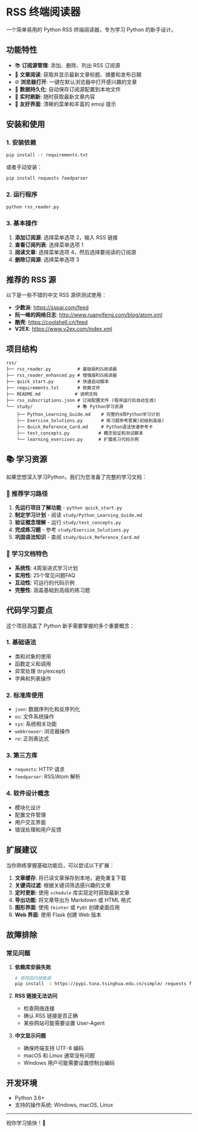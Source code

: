 # RSS 终端阅读器

一个简单易用的 Python RSS 终端阅读器，专为学习 Python 的新手设计。

## 功能特性

- 📚 **订阅源管理**: 添加、删除、列出 RSS 订阅源
- 📰 **文章阅读**: 获取并显示最新文章标题、摘要和发布日期
- 🌐 **浏览器打开**: 一键在默认浏览器中打开感兴趣的文章
- 💾 **数据持久化**: 自动保存订阅源配置到本地文件
- 🔄 **实时刷新**: 随时获取最新文章内容
- 🎨 **友好界面**: 清晰的菜单和丰富的 emoji 提示

## 安装和使用

### 1. 安装依赖

```bash
pip install -r requirements.txt
```

或者手动安装：

```bash
pip install requests feedparser
```

### 2. 运行程序

```bash
python rss_reader.py
```

### 3. 基本操作

1. **添加订阅源**: 选择菜单选项 2，输入 RSS 链接
2. **查看订阅列表**: 选择菜单选项 1
3. **阅读文章**: 选择菜单选项 4，然后选择要阅读的订阅源
4. **删除订阅源**: 选择菜单选项 3

## 推荐的 RSS 源

以下是一些不错的中文 RSS 源供测试使用：

- **少数派**: https://sspai.com/feed
- **阮一峰的网络日志**: http://www.ruanyifeng.com/blog/atom.xml  
- **酷壳**: https://coolshell.cn/feed
- **V2EX**: https://www.v2ex.com/index.xml

## 项目结构

```
rss/
├── rss_reader.py          # 基础版RSS阅读器
├── rss_reader_enhanced.py # 增强版RSS阅读器
├── quick_start.py         # 快速启动脚本
├── requirements.txt       # 依赖文件
├── README.md             # 说明文档
├── rss_subscriptions.json # 订阅配置文件 (程序运行后自动生成)
└── study/                 # 📚 Python学习资源
    ├── Python_Learning_Guide.md    # 完整的4周Python学习计划
    ├── Exercise_Solutions.py       # 练习题参考答案(初级到高级)
    ├── Quick_Reference_Card.md     # Python语法快速参考卡
    ├── test_concepts.py           # 概念验证和测试脚本
    └── learning_exercises.py      # 扩展练习代码示例
```

## 📚 学习资源

如果您想深入学习Python，我们为您准备了完整的学习文档：

### 🎯 推荐学习路径
1. **先运行项目了解功能** - `python quick_start.py`
2. **制定学习计划** - 阅读 `study/Python_Learning_Guide.md`
3. **验证概念理解** - 运行 `study/test_concepts.py`
4. **完成练习题** - 参考 `study/Exercise_Solutions.py`
5. **巩固语法知识** - 查阅 `study/Quick_Reference_Card.md`

### 📖 学习文档特色
- **系统性**: 4周渐进式学习计划
- **实用性**: 25个常见问题FAQ
- **互动性**: 可运行的代码示例
- **完整性**: 涵盖基础到高级的练习题

## 代码学习要点

这个项目涵盖了 Python 新手需要掌握的多个重要概念：

### 1. 基础语法
- 类和对象的使用
- 函数定义和调用
- 异常处理 (try/except)
- 字典和列表操作

### 2. 标准库使用
- `json`: 数据序列化和反序列化
- `os`: 文件系统操作
- `sys`: 系统相关功能
- `webbrowser`: 浏览器操作
- `re`: 正则表达式

### 3. 第三方库
- `requests`: HTTP 请求
- `feedparser`: RSS/Atom 解析

### 4. 软件设计概念
- 模块化设计
- 配置文件管理
- 用户交互界面
- 错误处理和用户反馈

## 扩展建议

当你熟练掌握基础功能后，可以尝试以下扩展：

1. **文章缓存**: 将已读文章保存到本地，避免重复下载
2. **关键词过滤**: 根据关键词筛选感兴趣的文章
3. **定时更新**: 使用 `schedule` 库实现定时获取最新文章
4. **导出功能**: 将文章导出为 Markdown 或 HTML 格式
5. **图形界面**: 使用 `tkinter` 或 `PyQt` 创建桌面应用
6. **Web 界面**: 使用 Flask 创建 Web 版本

## 故障排除

### 常见问题

1. **依赖库安装失败**
   ```bash
   # 使用国内镜像源
   pip install -i https://pypi.tuna.tsinghua.edu.cn/simple/ requests feedparser
   ```

2. **RSS 链接无法访问**
   - 检查网络连接
   - 确认 RSS 链接是否正确
   - 某些网站可能需要设置 User-Agent

3. **中文显示问题**
   - 确保终端支持 UTF-8 编码
   - macOS 和 Linux 通常没有问题
   - Windows 用户可能需要设置控制台编码

## 开发环境

- Python 3.6+
- 支持的操作系统: Windows, macOS, Linux

---

祝你学习愉快！🎉
